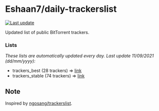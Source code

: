 
# Eshaan7/daily-trackerslist 

[![Last update](https://img.shields.io/badge/Last%20update-11/09/2021-blue.svg)](#)

Updated list of public BitTorrent trackers.

### Lists
*These lists are automatically updated every day. Last update 11/09/2021 (_dd/mm/yyyy_):*

* trackers_best (28 trackers) => [link](https://raw.githubusercontent.com/eshaan7/daily-trackerslist/master/trackers_best.txt)
* trackers_stable (74 trackers) => [link](https://raw.githubusercontent.com/eshaan7/daily-trackerslist/master/trackers_stable.txt)

## Note

Inspired by [ngosang/trackerslist](https://github.com/ngosang/trackerslist).
